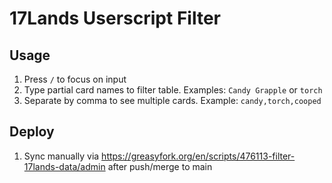 # 17Lands Userscript Filter

## Usage
1. Press `/` to focus on input
2. Type partial card names to filter table. Examples: `Candy Grapple` or `torch`
3. Separate by comma to see multiple cards. Example: `candy,torch,cooped`

## Deploy
1. Sync manually via https://greasyfork.org/en/scripts/476113-filter-17lands-data/admin after push/merge to main